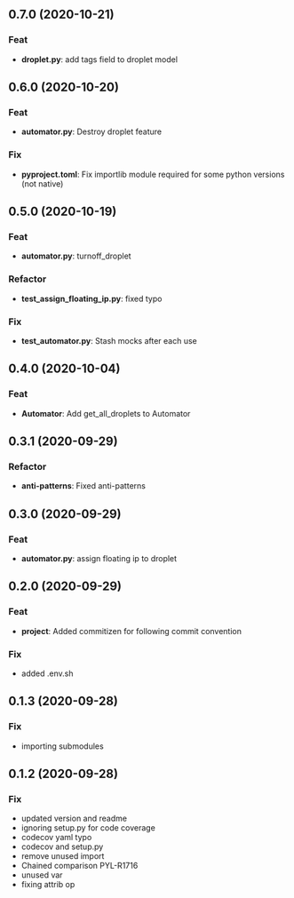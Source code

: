 ## 0.7.0 (2020-10-21)

### Feat

- **droplet.py**: add tags field to droplet model

## 0.6.0 (2020-10-20)

### Feat

- **automator.py**: Destroy droplet feature

### Fix

- **pyproject.toml**: Fix importlib module required for some python versions (not native)

## 0.5.0 (2020-10-19)

### Feat

- **automator.py**: turnoff_droplet

### Refactor

- **test_assign_floating_ip.py**: fixed typo

### Fix

- **test_automator.py**: Stash mocks after each use

## 0.4.0 (2020-10-04)

### Feat

- **Automator**: Add get_all_droplets to Automator

## 0.3.1 (2020-09-29)

### Refactor

- **anti-patterns**: Fixed anti-patterns

## 0.3.0 (2020-09-29)

### Feat

- **automator.py**: assign floating ip to droplet

## 0.2.0 (2020-09-29)

### Feat

- **project**: Added commitizen for following commit convention

### Fix

- added .env.sh

## 0.1.3 (2020-09-28)

### Fix

- importing submodules

## 0.1.2 (2020-09-28)

### Fix

- updated version and readme
- ignoring setup.py for code coverage
- codecov yaml typo
- codecov and setup.py
- remove unused import
- Chained comparison PYL-R1716
- unused var
- fixing attrib op
